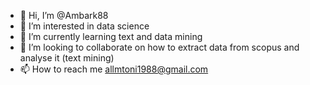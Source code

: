 - 👋 Hi, I’m @Ambark88
- 👀 I’m interested in data science
- 🌱 I’m currently learning text and data mining  
- 💞️ I’m looking to collaborate on how to extract data from scopus and analyse it (text mining)
- 📫 How to reach me allmtoni1988@gmail.com

<!---
Ambark88/Ambark88 is a ✨ special ✨ repository because its `README.md` (this file) appears on your GitHub profile.
You can click the Preview link to take a look at your changes.
--->

